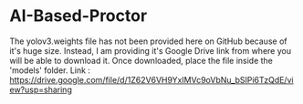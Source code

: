 # AI-Based-Proctor
The yolov3.weights file has not been provided here on GitHub because of it's huge size. Instead, I am providing it's Google Drive link from where you will be able to download it.
Once downloaded, place the file inside the 'models' folder.
Link : https://drive.google.com/file/d/1Z62V6VH9YxIMVc9oVbNu_bSIPi6TzQdE/view?usp=sharing
